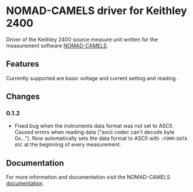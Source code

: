 # NOMAD-CAMELS driver for Keithley 2400

Driver of the Keithley 2400 source measure unit written for the measurement software [NOMAD-CAMELS](https://fau-lap.github.io/NOMAD-CAMELS/).

## Features

Currently supported are basic voltage and current setting and reading.

## Changes

### 0.1.2

- Fixed bug when the instruments data format was not set to ASCII. Caused errors when reading data ("ascii codec can't decode byte 0x...").
Now automatically sets the data format to ASCII with `:FORM:DATA ASC` at the beginning of every measurement.

## Documentation

For more information and documentation visit the NOMAD-CAMELS [documentation](https://fau-lap.github.io/NOMAD-CAMELS/doc/instruments/instruments.html).